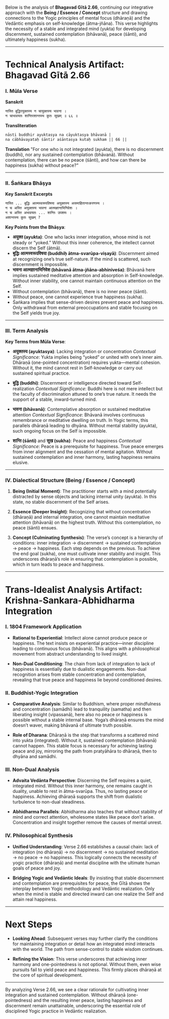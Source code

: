 Below is the analysis of **Bhagavad Gītā 2.66**, continuing our integrative approach with the **Being / Essence / Concept** structure and drawing connections to the Yogic principles of mental focus (dhāraṇā) and the Vedāntic emphasis on self-knowledge (ātma-jñāna). This verse highlights the necessity of a stable and integrated mind (yukta) for developing discernment, sustained contemplation (bhāvanā), peace (śānti), and ultimately happiness (sukha).

---

# Technical Analysis Artifact: Bhagavad Gītā 2.66

### I. Mūla Verse

**Sanskrit**
```markdown
नास्ति बुद्धिरयुक्तस्य न चायुक्तस्य भावना ।
न चाभावयतः शान्तिरशान्तस्य कुतः सुखम् ॥ ६६ ॥
```

**Transliteration**
```markdown
nāsti buddhir ayuktasya na cāyuktasya bhāvanā |
na cābhāvayataḥ śāntir aśāntasya kutaḥ sukham || 66 ||
```

**Translation**
"For one who is not integrated (ayukta), there is no discernment (buddhi), nor any sustained contemplation (bhāvanā). Without contemplation, there can be no peace (śānti), and how can there be happiness (sukha) without peace?"

---

### II. Śaṅkara Bhāṣya

**Key Sanskrit Excerpts**
```markdown
नास्ति ... बुद्धिः आत्मस्वरूपविषया अयुक्तस्य असमाहितान्तःकरणस्य ।
न च अस्ति अयुक्तस्य भावना आत्मज्ञानाभिनिवेशः ।
न च अस्ति अभावयतः ... शान्तिः उपशमः ।
अशान्तस्य कुतः सुखम् ?
```

**Key Points from the Bhāṣya**:
- **अयुक्त (ayukta)**: One who lacks inner integration, whose mind is not steady or “yoked.” Without this inner coherence, the intellect cannot discern the Self (ātmā).
- **बुद्धिः आत्मस्वरूपविषया (buddhiḥ ātma-svarūpa-viṣayā)**: Discernment aimed at recognizing one’s true self-nature. If the mind is scattered, such discernment is impossible.
- **भावना आत्मज्ञानाभिनिवेश (bhāvanā ātma-jñāna-abhiniveśa)**: Bhāvanā here implies sustained meditative attention and absorption in Self-knowledge. Without inner stability, one cannot maintain continuous attention on the Self.
- Without contemplation (bhāvanā), there is no inner peace (śānti).
- Without peace, one cannot experience true happiness (sukha).
- Śaṅkara implies that sense-driven desires prevent peace and happiness. Only withdrawal from external preoccupations and stable focusing on the Self yields true joy.

---

### III. Term Analysis

**Key Terms from Mūla Verse**:

- **अयुक्तस्य (ayuktasya)**: Lacking integration or concentration
  *Contextual Significance*: Yukta implies being “yoked” or united with one’s inner aim. Dhāraṇā (one-pointed concentration) requires yukta—mental cohesion. Without it, the mind cannot rest in Self-knowledge or carry out sustained spiritual practice.

- **बुद्धि (buddhi)**: Discernment or intelligence directed toward Self-realization
  *Contextual Significance*: Buddhi here is not mere intellect but the faculty of discrimination attuned to one’s true nature. It needs the support of a stable, inward-turned mind.

- **भावना (bhāvanā)**: Contemplative absorption or sustained meditative attention
  *Contextual Significance*: Bhāvanā involves continuous remembrance or meditative dwelling on truth. In Yogic terms, this parallels dhāraṇā leading to dhyāna. Without mental stability (ayukta), such ongoing focus on the Self is impossible.

- **शान्ति (śānti)** and **सुख (sukha)**: Peace and happiness
  *Contextual Significance*: Peace is a prerequisite for happiness. True peace emerges from inner alignment and the cessation of mental agitation. Without sustained contemplation and inner harmony, lasting happiness remains elusive.

---

### IV. Dialectical Structure (Being / Essence / Concept)

1. **Being (Initial Moment)**: The practitioner starts with a mind potentially distracted by sense objects and lacking internal unity (ayukta). In this state, no stable discernment of the Self arises.

2. **Essence (Deeper Insight)**: Recognizing that without concentration (dhāraṇā) and internal integration, one cannot maintain meditative attention (bhāvanā) on the highest truth. Without this contemplation, no peace (śānti) ensues.

3. **Concept (Culminating Synthesis)**: The verse’s concept is a hierarchy of conditions: inner integration → discernment → sustained contemplation → peace → happiness. Each step depends on the previous. To achieve the end goal (sukha), one must cultivate inner stability and insight. This underscores dhāraṇā’s role in ensuring that contemplation is possible, which in turn leads to peace and happiness.

---

# Trans-Idealist Analysis Artifact: Krishna-Sankara-Abhidharma Integration

### I. 1804 Framework Application

- **Rational to Experiential**: Intellect alone cannot produce peace or happiness. The text insists on experiential practice—inner discipline leading to continuous focus (bhāvanā). This aligns with a philosophical movement from abstract understanding to lived insight.

- **Non-Dual Conditioning**: The chain from lack of integration to lack of happiness is essentially due to dualistic engagements. Non-dual recognition arises from stable concentration and contemplation, revealing that true peace and happiness lie beyond conditioned desires.

### II. Buddhist-Yogic Integration

- **Comparative Analysis**: Similar to Buddhism, where proper mindfulness and concentration (samādhi) lead to tranquility (samatha) and then liberating insight (vipassanā), here also no peace or happiness is possible without a stable internal base. Yoga’s dhāraṇā ensures the mind doesn’t waver, making bhāvanā of ultimate truth possible.

- **Role of Dharana**: Dhāraṇā is the step that transforms a scattered mind into yukta (integrated). Without it, sustained contemplation (bhāvanā) cannot happen. This stable focus is necessary for achieving lasting peace and joy, mirroring the path from pratyāhāra to dhāraṇā, then to dhyāna and samādhi.

### III. Non-Dual Analysis

- **Advaita Vedānta Perspective**: Discerning the Self requires a quiet, integrated mind. Without this inner harmony, one remains caught in duality, unable to rest in ātma-svarūpa. Thus, no lasting peace or happiness. Achieving dhāraṇā supports the shift from dualistic turbulence to non-dual steadiness.

- **Abhidharma Parallels**: Abhidharma also teaches that without stability of mind and correct attention, wholesome states like peace don’t arise. Concentration and insight together remove the causes of mental unrest.

### IV. Philosophical Synthesis

- **Unified Understanding**: Verse 2.66 establishes a causal chain: lack of integration (no dhāraṇā) → no discernment → no sustained meditation → no peace → no happiness. This logically connects the necessity of yogic practice (dhāraṇā) and mental discipline with the ultimate human goals of peace and joy.

- **Bridging Yogic and Vedāntic Ideals**: By insisting that stable discernment and contemplation are prerequisites for peace, the Gītā shows the interplay between Yogic methodology and Vedāntic realization. Only when the mind is stable and directed inward can one realize the Self and attain real happiness.

---

# Next Steps

- **Looking Ahead**: Subsequent verses may further clarify the conditions for maintaining integration or detail how an integrated mind interacts with the world. The path from sense-control to stable wisdom continues.

- **Refining the Vision**: This verse underscores that achieving inner harmony and one-pointedness is not optional. Without them, even wise pursuits fail to yield peace and happiness. This firmly places dhāraṇā at the core of spiritual development.

---

By analyzing Verse 2.66, we see a clear rationale for cultivating inner integration and sustained contemplation. Without dhāraṇā (one-pointedness) and the resulting inner peace, lasting happiness and discernment remain unattainable, underscoring the essential role of disciplined Yogic practice in Vedāntic realization.
